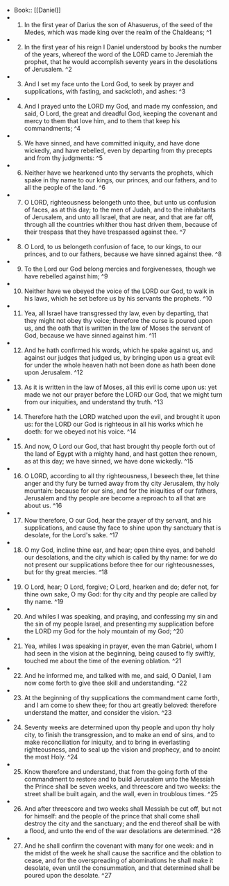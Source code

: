 - Book:: [[Daniel]]
- 1. In the first year of Darius the son of Ahasuerus, of the seed of the Medes, which was made king over the realm of the Chaldeans; ^1
- 2. In the first year of his reign I Daniel understood by books the number of the years, whereof the word of the LORD came to Jeremiah the prophet, that he would accomplish seventy years in the desolations of Jerusalem. ^2
- 3. And I set my face unto the Lord God, to seek by prayer and supplications, with fasting, and sackcloth, and ashes: ^3
- 4. And I prayed unto the LORD my God, and made my confession, and said, O Lord, the great and dreadful God, keeping the covenant and mercy to them that love him, and to them that keep his commandments; ^4
- 5. We have sinned, and have committed iniquity, and have done wickedly, and have rebelled, even by departing from thy precepts and from thy judgments: ^5
- 6. Neither have we hearkened unto thy servants the prophets, which spake in thy name to our kings, our princes, and our fathers, and to all the people of the land. ^6
- 7. O LORD, righteousness belongeth unto thee, but unto us confusion of faces, as at this day; to the men of Judah, and to the inhabitants of Jerusalem, and unto all Israel, that are near, and that are far off, through all the countries whither thou hast driven them, because of their trespass that they have trespassed against thee. ^7
- 8. O Lord, to us belongeth confusion of face, to our kings, to our princes, and to our fathers, because we have sinned against thee. ^8
- 9. To the Lord our God belong mercies and forgivenesses, though we have rebelled against him; ^9
- 10. Neither have we obeyed the voice of the LORD our God, to walk in his laws, which he set before us by his servants the prophets. ^10
- 11. Yea, all Israel have transgressed thy law, even by departing, that they might not obey thy voice; therefore the curse is poured upon us, and the oath that is written in the law of Moses the servant of God, because we have sinned against him. ^11
- 12. And he hath confirmed his words, which he spake against us, and against our judges that judged us, by bringing upon us a great evil: for under the whole heaven hath not been done as hath been done upon Jerusalem. ^12
- 13. As it is written in the law of Moses, all this evil is come upon us: yet made we not our prayer before the LORD our God, that we might turn from our iniquities, and understand thy truth. ^13
- 14. Therefore hath the LORD watched upon the evil, and brought it upon us: for the LORD our God is righteous in all his works which he doeth: for we obeyed not his voice. ^14
- 15. And now, O Lord our God, that hast brought thy people forth out of the land of Egypt with a mighty hand, and hast gotten thee renown, as at this day; we have sinned, we have done wickedly. ^15
- 16. O LORD, according to all thy righteousness, I beseech thee, let thine anger and thy fury be turned away from thy city Jerusalem, thy holy mountain: because for our sins, and for the iniquities of our fathers, Jerusalem and thy people are become a reproach to all that are about us. ^16
- 17. Now therefore, O our God, hear the prayer of thy servant, and his supplications, and cause thy face to shine upon thy sanctuary that is desolate, for the Lord's sake. ^17
- 18. O my God, incline thine ear, and hear; open thine eyes, and behold our desolations, and the city which is called by thy name: for we do not present our supplications before thee for our righteousnesses, but for thy great mercies. ^18
- 19. O Lord, hear; O Lord, forgive; O Lord, hearken and do; defer not, for thine own sake, O my God: for thy city and thy people are called by thy name. ^19
- 20. And whiles I was speaking, and praying, and confessing my sin and the sin of my people Israel, and presenting my supplication before the LORD my God for the holy mountain of my God; ^20
- 21. Yea, whiles I was speaking in prayer, even the man Gabriel, whom I had seen in the vision at the beginning, being caused to fly swiftly, touched me about the time of the evening oblation. ^21
- 22. And he informed me, and talked with me, and said, O Daniel, I am now come forth to give thee skill and understanding. ^22
- 23. At the beginning of thy supplications the commandment came forth, and I am come to shew thee; for thou art greatly beloved: therefore understand the matter, and consider the vision. ^23
- 24. Seventy weeks are determined upon thy people and upon thy holy city, to finish the transgression, and to make an end of sins, and to make reconciliation for iniquity, and to bring in everlasting righteousness, and to seal up the vision and prophecy, and to anoint the most Holy. ^24
- 25. Know therefore and understand, that from the going forth of the commandment to restore and to build Jerusalem unto the Messiah the Prince shall be seven weeks, and threescore and two weeks: the street shall be built again, and the wall, even in troublous times. ^25
- 26. And after threescore and two weeks shall Messiah be cut off, but not for himself: and the people of the prince that shall come shall destroy the city and the sanctuary; and the end thereof shall be with a flood, and unto the end of the war desolations are determined. ^26
- 27. And he shall confirm the covenant with many for one week: and in the midst of the week he shall cause the sacrifice and the oblation to cease, and for the overspreading of abominations he shall make it desolate, even until the consummation, and that determined shall be poured upon the desolate. ^27
